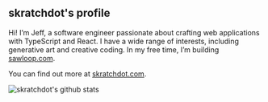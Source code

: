 ## skratchdot's profile

Hi! I’m Jeff, a software engineer passionate about crafting web applications with TypeScript and React. I have a wide range of interests, including generative art and creative coding. In my free time, I’m building 
[sawloop.com](https://sawloop.com).

You can find out more at [skratchdot.com](https://skratchdot.com/).

![skratchdot's github stats](https://github-readme-stats.vercel.app/api?username=skratchdot&show_icons=true&custom_title=skratchdot%27s+github+stats)
